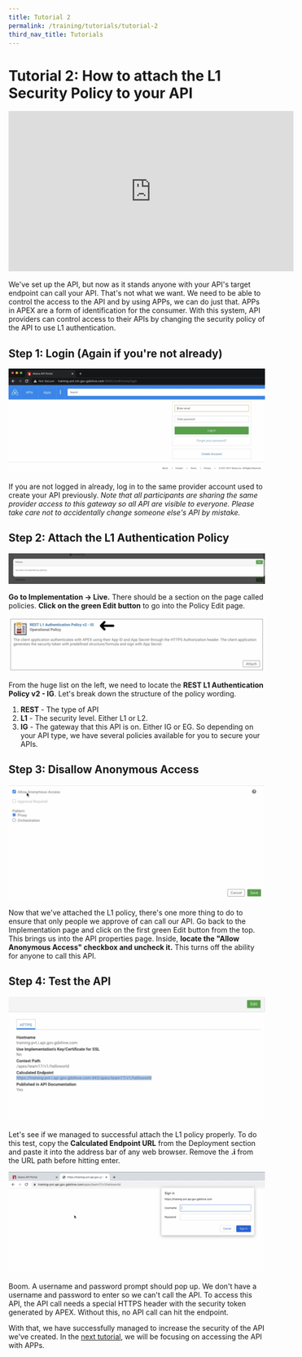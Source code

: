 ```yaml
---
title: Tutorial 2
permalink: /training/tutorials/tutorial-2
third_nav_title: Tutorials
---
```


# Tutorial 2: How to attach the L1 Security Policy to your API

<div class="youtube">
  
<iframe width="560" height="315" src="https://www.youtube.com/embed/qvOnXOGfYag" frameborder="0" allow="accelerometer; autoplay; clipboard-write; encrypted-media; gyroscope; picture-in-picture" allowfullscreen></iframe>
  
</div>

We've set up the API, but now as it stands anyone with your API's target endpoint can call your API. That's not what we want. We need to be able to control the access to the API and by using APPs, we can do just that. APPs in APEX are a form of identification for the consumer. With this system, API providers can control access to their APIs by changing the security policy of the API to use L1 authentication.

## Step 1: Login (Again if you're not already)

![login to apex](/images/tutorial-1/1-login.png "You should be logged in.")

If you are not logged in already, log in to the same provider account used to create your API previously.
*Note that all participants are sharing the same provider access to this gateway so all API are visible to everyone. Please take care not to accidentally change someone else's API by mistake.*

## Step 2: Attach the L1 Authentication Policy

![policy edit page](/images/tutorial-2/1-policy-edit.png "Changing policies.")

**Go to Implementation -> Live.** There should be a section on the page called policies. **Click on the green Edit button** to go into the Policy Edit page.

![choosing l1](/images/tutorial-2/2-chose-policy.png "There's so many policies!")

From the huge list on the left, we need to locate the **REST L1 Authentication Policy v2 - IG**. Let's break down the structure of the policy wording.
1. **REST** - The type of API
2. **L1**   - The security level. Either L1 or L2.
3. **IG**   - The gateway that this API is on. Either IG or EG.
So depending on your API type, we have several policies available for you to secure your APIs.

## Step 3: Disallow Anonymous Access

![uncheck anon access](/images/tutorial-2/3-anon-access.png "No shady access to this.")

Now that we've attached the L1 policy, there's one more thing to do to ensure that only people we approve of can call our API. Go back to the Implementation page and click on the first green Edit button from the top. This brings us into the API properties page. Inside, **locate the "Allow Anonymous Access" checkbox and uncheck it.** This turns off the ability for anyone to call this API. 

## Step 4: Test the API

![copy calculated endpoint](/images/tutorial-2/4-copy-calcend.png "Simple browser test.")

Let's see if we managed to successful attach the L1 policy properly. To do this test, copy the **Calculated Endpoint URL** from the Deployment section and paste it into the address bar of any web browser. Remove the **.i** from the URL path before hitting enter.

![password prompt](/images/tutorial-2/5-popup.png "No unauthorised access.")

Boom. A username and password prompt should pop up. We don't have a username and password to enter so we can't call the API. To access this API, the API call needs a special HTTPS header with the security token generated by APEX. Without this, no API call can hit the endpoint.

With that, we have successfully managed to increase the security of the API we've created. In the [next tutorial](/training/tutorials/tutorial-3), we will be focusing on accessing the API with APPs.
